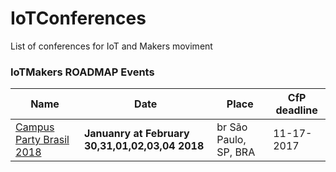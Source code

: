 # IoTConferences
List of conferences for IoT and Makers moviment


### IoTMakers ROADMAP Events

| Name | Date | Place | CfP deadline |
| --- | --- | --- | --- |
| [Campus Party Brasil 2018](https://campuse.ro) | **Januanry at February 30,31,01,02,03,04 2018** | br São Paulo, SP, BRA  | 11-17-2017 |
